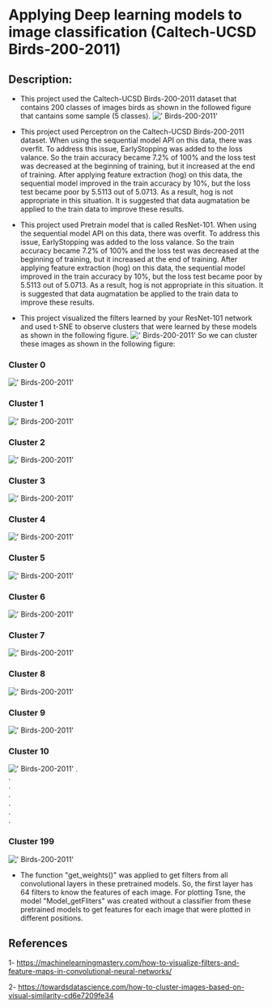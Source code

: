 # Applying Deep learning models to image classification (Caltech-UCSD Birds-200-2011)
## Description:
- This project used the Caltech-UCSD Birds-200-2011  dataset that contains 200 classes of images birds as shown in the followed figure that cantains some sample (5 classes).
![' Birds-200-2011'](images_cvS2/Caltech-UCSD.jpg)

- This project used Perceptron on the Caltech-UCSD Birds-200-2011 dataset. When using the sequential model API on this data, there was overfit. To address this issue, EarlyStopping was added to the loss valance. So the train accuracy became 7.2% of 100% and the loss test was decreased at the beginning of training, but it increased at the end of training. After applying feature extraction (hog) on this data, the sequential model improved in the train accuracy by 10%, but the loss test became poor by 5.5113 out of 5.0713. As a result, hog is not appropriate in this situation. It is suggested that data augmatation be applied to the train data to improve these results.
- This project used Pretrain model that is called ResNet-101. When using the sequential model API on this data, there was overfit. To address this issue, EarlyStopping was added to the loss valance. So the train accuracy became 7.2% of 100% and the loss test was decreased at the beginning of training, but it increased at the end of training. After applying feature extraction (hog) on this data, the sequential model improved in the train accuracy by 10%, but the loss test became poor by 5.5113 out of 5.0713. As a result, hog is not appropriate in this situation. It is suggested that data augmatation be applied to the train data to improve these results.

- This project visualized the filters learned by your ResNet-101 network and used t-SNE to observe clusters that were learned by these models as shown in the following figure.
![' Birds-200-2011'](images_cvS2/tesne.png)
So we can cluster these images as shown in 
the following figure:<br/>
### Cluster 0
![' Birds-200-2011'](images_cvS2/Cluster0.png)
### Cluster 1
![' Birds-200-2011'](images_cvS2/Cluster1.png)
### Cluster 2
![' Birds-200-2011'](images_cvS2/Cluster2.png)
### Cluster 3
![' Birds-200-2011'](images_cvS2/Cluster3.png)
### Cluster 4
![' Birds-200-2011'](images_cvS2/Cluster3.png)
### Cluster 5
![' Birds-200-2011'](images_cvS2/Cluster5.png)
### Cluster 6
![' Birds-200-2011'](images_cvS2/Cluster6.png)
### Cluster 7
![' Birds-200-2011'](images_cvS2/Cluster7.png)
### Cluster 8
![' Birds-200-2011'](images_cvS2/Cluster8.png)
### Cluster 9
![' Birds-200-2011'](images_cvS2/Cluster9.png)
### Cluster 10
![' Birds-200-2011'](images_cvS2/Cluster10.png)
.<br/>.<br/>.<br/>.<br/>.<br/>.<br/>.
### Cluster 199
![' Birds-200-2011'](images_cvS2/Cluster199.png)

- The function "get_weights()" was applied to get filters from all convolutional layers in these pretrained models. So, the first layer has 64 filters to know the features of each image. For plotting Tsne, the model "Model_getFliters" was created without a classifier from these pretrained models to get features for each image that were plotted in different positions.
## References
1- https://machinelearningmastery.com/how-to-visualize-filters-and-feature-maps-in-convolutional-neural-networks/

2- https://towardsdatascience.com/how-to-cluster-images-based-on-visual-similarity-cd6e7209fe34


